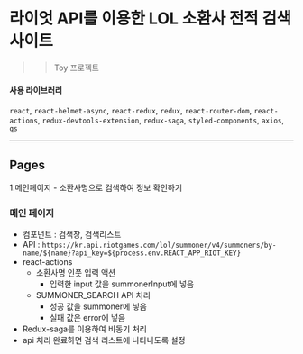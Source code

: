 # 라이엇 API를 이용한 LOL 소환사 전적 검색 사이트

> > Toy 프로젝트

#### 사용 라이브러리

`react`, `react-helmet-async`, `react-redux`, `redux`, `react-router-dom`, `react-actions`, `redux-devtools-extension`, `redux-saga`, `styled-components`, `axios`, `qs`

---

## Pages

1.메인페이지 - 소환사명으로 검색하여 정보 확인하기

### 메인 페이지

- 컴포넌트 : 검색창, 검색리스트
- API : `https://kr.api.riotgames.com/lol/summoner/v4/summoners/by-name/${name}?api_key=${process.env.REACT_APP_RIOT_KEY}`
- react-actions
  - 소환사명 인풋 입력 액션
    - 입력한 input 값을 summonerInput에 넣음
  - SUMMONER_SEARCH API 처리
    - 성공 값을 summoner에 넣음
    - 실패 값은 error에 넣음
- Redux-saga를 이용하여 비동기 처리
- api 처리 완료하면 검색 리스트에 나타나도록 설정

